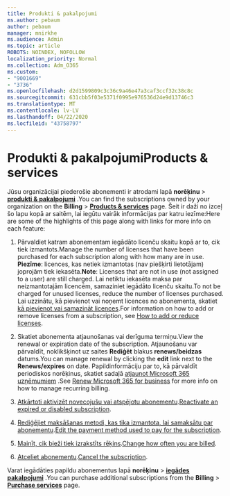 ```yaml
---
title: Produkti & pakalpojumi
ms.author: pebaum
author: pebaum
manager: mnirkhe
ms.audience: Admin
ms.topic: article
ROBOTS: NOINDEX, NOFOLLOW
localization_priority: Normal
ms.collection: Adm_O365
ms.custom:
- "9001669"
- "3736"
ms.openlocfilehash: d2d1599809c3c36c9a46e47a3caf3ccf32c38c8c
ms.sourcegitcommit: 631cbb5f03e5371f0995e976536d24e9d13746c3
ms.translationtype: MT
ms.contentlocale: lv-LV
ms.lasthandoff: 04/22/2020
ms.locfileid: "43758797"
---
```

# <a name="products--services"></a><span data-ttu-id="76a56-102">Produkti & pakalpojumi</span><span class="sxs-lookup"><span data-stu-id="76a56-102">Products & services</span></span>

<span data-ttu-id="76a56-103">Jūsu organizācijai piederošie abonementi ir atrodami lapā **norēķinu** > [**produkti & pakalpojumi**](https://go.microsoft.com/fwlink/p/?linkid=842054) .</span><span class="sxs-lookup"><span data-stu-id="76a56-103">You can find the subscriptions owned by your organization on the **Billing** > [**Products & services**](https://go.microsoft.com/fwlink/p/?linkid=842054) page.</span></span> <span data-ttu-id="76a56-104">Šeit ir daži no izceļ šo lapu kopā ar saitēm, lai iegūtu vairāk informācijas par katru iezīme:</span><span class="sxs-lookup"><span data-stu-id="76a56-104">Here are some of the highlights of this page along with links for more info on each feature:</span></span>

1. <span data-ttu-id="76a56-105">Pārvaldiet katram abonementam iegādāto licenču skaitu kopā ar to, cik tiek izmantots.</span><span class="sxs-lookup"><span data-stu-id="76a56-105">Manage the number of licenses that have been purchased for each subscription along with how many are in use.</span></span>  <span data-ttu-id="76a56-106">**Piezīme**: licences, kas netiek izmantotas (nav piešķirti lietotājam) joprojām tiek iekasēta.</span><span class="sxs-lookup"><span data-stu-id="76a56-106">**Note**: Licenses that are not in use (not assigned to a user) are still charged.</span></span>  <span data-ttu-id="76a56-107">Lai netiktu iekasēta maksa par neizmantotajām licencēm, samaziniet iegādāto licenču skaitu.</span><span class="sxs-lookup"><span data-stu-id="76a56-107">To not be charged for unused licenses, reduce the number of licenses purchased.</span></span> <span data-ttu-id="76a56-108">Lai uzzinātu, kā pievienot vai noņemt licences no abonementa, skatiet [kā pievienot vai samazināt licences](https://docs.microsoft.com/alchemyinsights/how-to-add-or-reduce-licenses).</span><span class="sxs-lookup"><span data-stu-id="76a56-108">For information on how to add or remove licenses from a subscription, see [How to add or reduce licenses](https://docs.microsoft.com/alchemyinsights/how-to-add-or-reduce-licenses).</span></span>

2. <span data-ttu-id="76a56-109">Skatiet abonementa atjaunošanas vai derīguma termiņu.</span><span class="sxs-lookup"><span data-stu-id="76a56-109">View the renewal or expiration date of the subscription.</span></span>  <span data-ttu-id="76a56-110">Atjaunošanu var pārvaldīt, noklikšķinot uz saites **Rediģēt** blakus **renews/beidzas** datums.</span><span class="sxs-lookup"><span data-stu-id="76a56-110">You can manage renewal by clicking the **edit** link next to the **Renews/expires** on date.</span></span>  <span data-ttu-id="76a56-111">Papildinformāciju par to, kā pārvaldīt periodiskos norēķinus, skatiet sadaļā [atjaunot Microsoft 365 uzņēmumiem](https://go.microsoft.com/fwlink/?linkid=2119216) .</span><span class="sxs-lookup"><span data-stu-id="76a56-111">See [Renew Microsoft 365 for business](https://go.microsoft.com/fwlink/?linkid=2119216) for more info on how to manage recurring billing.</span></span>

3. <span data-ttu-id="76a56-112">[Atkārtoti aktivizēt novecojušu vai atspējotu abonementu](https://go.microsoft.com/fwlink/?linkid=2117519).</span><span class="sxs-lookup"><span data-stu-id="76a56-112">[Reactivate an expired or disabled subscription](https://go.microsoft.com/fwlink/?linkid=2117519).</span></span>

4. <span data-ttu-id="76a56-113">[Rediģējiet maksāšanas metodi, kas tika izmantota, lai samaksātu par abonementu](https://go.microsoft.com/fwlink/?linkid=2117167).</span><span class="sxs-lookup"><span data-stu-id="76a56-113">[Edit the payment method used to pay for the subscription](https://go.microsoft.com/fwlink/?linkid=2117167).</span></span>

5. <span data-ttu-id="76a56-114">[Mainīt, cik bieži tiek izrakstīts rēķins](https://go.microsoft.com/fwlink/?linkid=2119112).</span><span class="sxs-lookup"><span data-stu-id="76a56-114">[Change how often you are billed](https://go.microsoft.com/fwlink/?linkid=2119112).</span></span>

6. <span data-ttu-id="76a56-115">[Atceliet abonementu](https://go.microsoft.com/fwlink/?linkid=2119113).</span><span class="sxs-lookup"><span data-stu-id="76a56-115">[Cancel the subscription](https://go.microsoft.com/fwlink/?linkid=2119113).</span></span>

<span data-ttu-id="76a56-116">Varat iegādāties papildu abonementus lapā **norēķinu** > [**iegādes pakalpojumi**](https://go.microsoft.com/fwlink/p/?linkid=868433) .</span><span class="sxs-lookup"><span data-stu-id="76a56-116">You can purchase additional subscriptions from the **Billing** > [**Purchase services**](https://go.microsoft.com/fwlink/p/?linkid=868433) page.</span></span>
